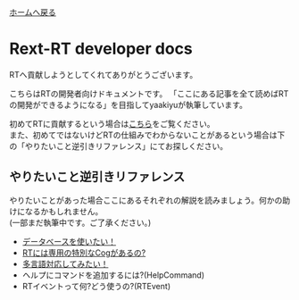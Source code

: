 [ホームへ戻る](../README.md)

# Rext-RT developer docs

RTへ貢献しようとしてくれてありがとうございます。

こちらはRTの開発者向けドキュメントです。
「ここにある記事を全て読めばRTの開発ができるようになる」を目指してyaakiyuが執筆しています。

初めてRTに貢献するという場合は[こちら](first.md)をご覧ください。  
また、初めてではないけどRTの仕組みでわからないことがあるという場合は下の「やりたいこと逆引きリファレンス」にてお探しください。

## やりたいこと逆引きリファレンス

やりたいことがあった場合ここにあるそれぞれの解説を読みましょう。何かの助けになるかもしれません。  
(一部まだ執筆中です。ご了承ください。)

- [データベースを使いたい！](topic/databasemanager.md)
- [RTには専用の特別なCogがあるの?](topic/cog.md)
- [多言語対応してみたい！](topic/globalization.md)
- ヘルプにコマンドを追加するには?(HelpCommand)
- RTイベントって何?どう使うの?(RTEvent)
